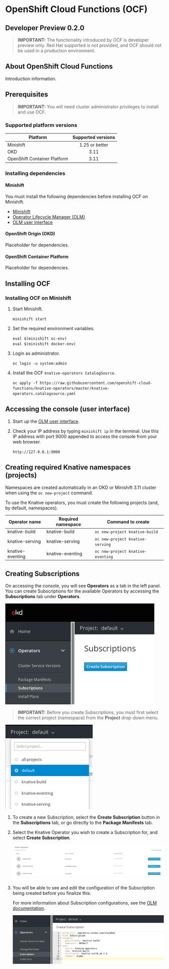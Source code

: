 # OpenShift Cloud Functions (OCF)
Developer Preview 0.2.0
------

> **IMPORTANT:** The functionality introduced by OCF is developer preview only. Red Hat supported is not provided, and OCF should not be used in a production environment.

## About OpenShift Cloud Functions
Introduction information.

## Prerequisites

> **IMPORTANT:** You will need cluster administrator privileges to install and use OCF.

### Supported platform versions

| Platform        | Supported versions           |
| ------------- |:-------------:|
| Minishift      | 1.25 or better |
| OKD   | 3.11   |
| OpenShift Container Platform     | 3.11      |


### Installing dependencies

#### Minishift
You must install the following dependencies before installing OCF on Minishift.

- [Minishift](https://docs.okd.io/latest/minishift/getting-started/installing.html)
- [Operator Lifecycle Manager (OLM)](https://github.com/operator-framework/operator-lifecycle-manager/blob/master/Documentation/install/install.md#install-the-latest-release-version-of-olm-for-okd)
- [OLM user interface](https://github.com/operator-framework/operator-lifecycle-manager#user-interface)

#### OpenShift Origin (OKD)
Placeholder for dependencies.

#### OpenShift Container Platform
Placeholder for dependencies.

## Installing OCF

### Installing OCF on Minishift

1. Start Minishift.

   `minishift start`  

2. Set the required environment variables.

   `eval $(minishift oc-env)`  
   `eval $(minishift docker-env)`  

3. Login as administrator.

   `oc login -u system:admin`  

4. Install the OCF `knative-operators CatalogSource`.

   `oc apply -f https://raw.githubusercontent.com/openshift-cloud-functions/knative-operators/master/knative-operators.catalogsource.yaml`  

## Accessing the console (user interface)

1. Start up the [OLM user interface](https://github.com/operator-framework/operator-lifecycle-manager#user-interface).

2. Check your IP address by typing `minishift ip` in the terminal. Use this IP address with port 9000 appended to access the console from your web browser.

   `http://127.0.0.1:9000`

## Creating required Knative namespaces (projects)

Namespaces are created automatically in an OKD or Minishift 3.11 cluster when using the `oc new-project` command.

To use the Knative operators, you must create the following projects (and, by default, namespaces).

| Operator name | Required namespace | Command to create |
| ------------- | ------------- | ------------- |
| knative-build   | knative-build  | `oc new-project knative-build` |
| knative-serving   | knative-serving   | `oc new-project knative-serving`  |
| knative-eventing   | knative-eventing  | `oc new-project knative-eventing`  |


## Creating Subscriptions

On accessing the console, you will see **Operators** as a tab in the left panel.
You can create Subscriptions for the available Operators by accessing the **Subscriptions** tab under **Operators**.

![Subscriptions in the left panel](images/subs.png "Logo Title Text 1")

> **IMPORTANT:** Before you create Subscriptions, you must first select the correct project (namespace) from the **Project** drop-down menu.

   ![Selecting the correct project (namespace)](images/namespaces.png "Logo Title Text 1")  

1. To create a new Subscription, select the **Create Subscription** button in the **Subscriptions** tab, or go directly to the **Package Manifests** tab.
2. Select the Knative Operator you wish to create a Subscription for, and select **Create Subscription**.

   ![Knative operators](images/ops-for-subs.png "Logo Title Text 1")  

3. You will be able to see and edit the configuration of the Subscription being created before you finalize this.

   For more information about Subscription configurations, see the [OLM documentation](https://github.com/operator-framework/operator-lifecycle-manager#discovery-catalogs-and-automated-upgrades).  

   ![Subscription configuration](images/sub-config.png "Logo Title Text 1")  
